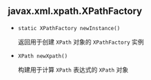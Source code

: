 ## javax.xml.xpath.XPathFactory

* `static XPathFactory newInstance()`

  返回用于创建 `XPath` 对象的 `XPathFactory` 实例

* `XPath newXpath()`

  构建用于计算 `XPath` 表达式的 `XPath` 对象